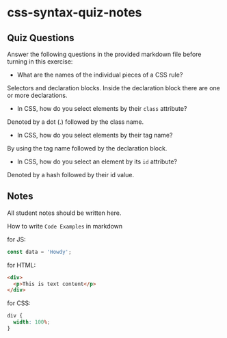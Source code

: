 # css-syntax-quiz-notes

## Quiz Questions

Answer the following questions in the provided markdown file before turning in this exercise:

- What are the names of the individual pieces of a CSS rule?

Selectors and declaration blocks. Inside the declaration block there are one or more declarations.

- In CSS, how do you select elements by their `class` attribute?

Denoted by a dot (.) followed by the class name.

- In CSS, how do you select elements by their tag name?

By using the tag name followed by the declaration block.

- In CSS, how do you select an element by its `id` attribute?

Denoted by a hash followed by their id value.

## Notes

All student notes should be written here.

How to write `Code Examples` in markdown

for JS:

```javascript
const data = 'Howdy';
```

for HTML:

```html
<div>
  <p>This is text content</p>
</div>
```

for CSS:

```css
div {
  width: 100%;
}
```
